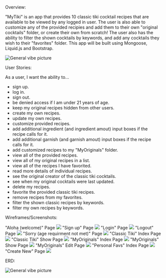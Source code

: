Overview:

"MyTiki" is an app that provides 10 classic tiki cocktail recipes that are available to be viewed by any logged in user. The user is also able to customize any of the provided recipies and add them to their own "original cocktails" folder, or create their own from scratch! The user also has the ability to filter the shown cocktails by keywords, and add any cocktails they wish to their "favorites" folder. This app will be built using Mongoose, Liquid.js and Bootstrap.

![General vibe picture](/tikiappwireframes/WireframesTIKIApp-Copy%20of%20Aloha.drawio.png)


User Stories:

As a user, I want the ability to... 
  - sign up.
  - log in.  
  - sign out. 
  - be denied access if I am under 21 years of age.
  - keep my original recipes hidden from other users.
  - create my own recipes. 
  - update my own recipes.
  - customize provided recipes.
  - add additional ingredient (and ingredient amout) input boxes if the recipe calls for it.
  - add additional garnish (and garnish amout) input boxes if the recipe calls for it.
  - add customized recipes to my "MyOriginals" folder.
  - view all of the provided recipes. 
  - view all of my original recipes in a list. 
  - view all of the recipes I have favorited.
  - read more details of individual recipes. 
  - see the original creator of the classic tiki cocktails.
  - see when my original cocktails were last updated.
  - delete my recipes.  
  - favorite the provided classic tiki recipes.  
  - remove recipes from my favorites.
  - filter the shown classic recipes by keywords.
  - filter my own recipes by keywords.

  Wireframes/Screenshots:

  "Aloha (welcome)" Page
  ![](/tikiappwireframes/WireframesTIKIAppAloha.png)
  "Sign up" Page
  ![](/tikiappwireframes/WireframesTIKIAppSignup.png)
  "Login" Page
  ![](/tikiappwireframes/WireframesTIKIAppLogin.png)
  "Logout" Page
  ![](/tikiappwireframes/WireframesTIKIAppLogout.png)
  "Sorry (age requirment not met)" Page
  ![](/tikiappwireframes/WireframesTIKIAppSorry.png)
  "Classic Tiki" Index Page
  ![](/tikiappwireframes/WireframesTIKIAppClassicsIndex1.png)
  "Classic Tiki" Show Page
  ![](/tikiappwireframes/WireframesTIKIAppClassicsShow.png)
  "MyOriginals" Index Page
  ![](/tikiappwireframes/WireframesTIKIApp-MyOriginals%20Index.drawio.png)
  "MyOriginals" Show Page
  ![](/tikiappwireframes/WireframesTIKIAppMyOriginalsShow.png)
  "MyOriginals" Edit Page
  ![](/tikiappwireframes/WireframesTIKIAppMyOriginalsEdit.png)
  "Personal Favs" Index Page
  ![](/tikiappwireframes/WireframesTIKIAppPersonalFavsIndex1.png)
  "Create New" Page
  ![](/tikiappwireframes/WireframesTIKIAppNewCreation.png)


  ERD:

  ![General vibe picture](/tikiappwireframes/MyTikiERD1.png)